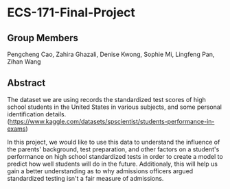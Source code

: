 # ECS-171-Final-Project

## Group Members
Pengcheng Cao, Zahira Ghazali, Denise Kwong, Sophie Mi, Lingfeng Pan, Zihan Wang

## Abstract
The dataset we are using records the standardized test scores of high school students in the United States in various subjects,  and some personal identification details. (https://www.kaggle.com/datasets/spscientist/students-performance-in-exams)

In this project, we would like to use this data to understand the influence of the parents' background, test preparation, and other factors on a student's performance on high school standardized tests in order to create a model to predict how well students will do in the future. Additionaly, this will help us gain a better understanding as to why admissions officers argued standardized testing isn't a fair measure of admissions.
